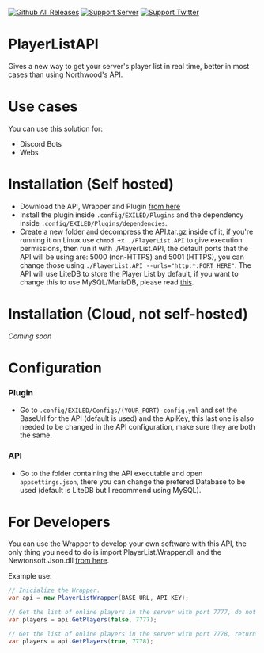 [![Github All Releases](https://img.shields.io/github/downloads/BounceGaming/PlayerListAPI/total?color=blueviolet&style=for-the-badge)]()
[![Support Server](https://img.shields.io/badge/Discord-5865F2?style=for-the-badge&logo=discord&logoColor=white)](https://discord.gg/sNVPCKjR7U)
[![Support Twitter](https://img.shields.io/badge/Twitter-1DA1F2?style=for-the-badge&logo=twitter&logoColor=white)](https://twitter.com/BounceGamingES)


# PlayerListAPI
Gives a new way to get your server's player list in real time, better in most cases than using Northwood's API.
 
# Use cases
You can use this solution for:
- Discord Bots
- Webs

# Installation (Self hosted)
- Download the API, Wrapper and Plugin [from here](https://github.com/BounceGaming/PlayerListAPI/releases/latest)
- Install the plugin inside ``.config/EXILED/Plugins`` and the dependency inside ``.config/EXILED/Plugins/dependencies``.
- Create a new folder and decompress the API.tar.gz inside of it, if you're running it on Linux use ``chmod +x ./PlayerList.API`` to give execution permissions, then run it with ./PlayerList.API, the default ports that the API will be using are: 5000 (non-HTTPS) and 5001 (HTTPS), you can change those using ``./PlayerList.API --urls="http:*:PORT_HERE"``. The API will use LiteDB to store the Player List by default, if you want to change this to use MySQL/MariaDB, please read [this](https://github.com/BounceGaming/PlayerListAPI/blob/main/README.md#Configuration).

# Installation (Cloud, not self-hosted)
_Coming soon_

# Configuration

### Plugin
  - Go to ``.config/EXILED/Configs/(YOUR_PORT)-config.yml`` and set the BaseUrl for the API (default is used) and the ApiKey, this last one is also needed to be changed in the API configuration, make sure they are both the same.

### API
  - Go to the folder containing the API executable and open ``appsettings.json``, there you can change the prefered Database to be used (default is LiteDB but I recommend using MySQL).
  
# For Developers
You can use the Wrapper to develop your own software with this API, the only thing you need to do is import PlayerList.Wrapper.dll and the Newtonsoft.Json.dll [from here](https://github.com/BounceGaming/PlayerListAPI/releases/latest).

Example use:
```cs
// Inicialize the Wrapper.
var api = new PlayerListWrapper(BASE_URL, API_KEY);

// Get the list of online players in the server with port 7777, do not return UserIds (they'll be null)
var players = api.GetPlayers(false, 7777);

// Get the list of online players in the server with port 7778, return UserIds.
var players = api.GetPlayers(true, 7778);
```
